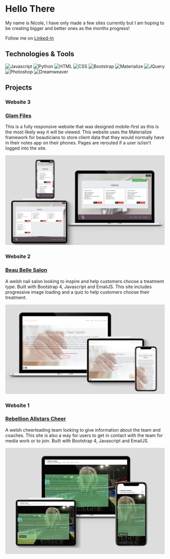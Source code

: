 # Hello There

My name is Nicole, I have only made a few sites currently but I am hoping to be creating bigger and better ones as the months progress! 

Follow me on [Linked-In](https://www.linkedin.com/in/nicoleccadman/)

## Technologies & Tools 

![Javascript][javascript-shield]
![Python][python-shield]
![HTML][html-shield]
![CSS][css-shield]
![Bootstrap][bootstrap-shield]
![Materialize][materialize-shield]
![JQuery][jquery-shield]
![Photoshop][photo-shield]
![Dreamweaver][dream-shield]

## Projects

### Website 3
### [Glam Files](https://glam-files.herokuapp.com/)

This is a fully responsive website that was designed mobile-first as this is the most likely way it will be viewed. This website uses the Materialize framework for beauticians to store client data that they would normally have in their notes app on their phones. Pages are rerouted if a user is/isn't logged into the site. 

![Portfolio 3](/mockup-clients.png)

### Website 2
### [Beau Belle Salon](https://nccadman19.github.io/beau-belle/)

A welsh nail salon looking to inspire and help customers choose a treatment type. Built with Bootstrap 4, Javascript and EmailJS. This site includes progressive image loading and a quiz to help customers choose their treatment. 

![Portfolio 2](/mockup-index.png)

### Website 1
### [Rebellion Allstars Cheer](https://nccadman19.github.io/rebellionallstarscheer/)

A welsh cheerleading team looking to give information about the team and coaches. This site is also a way for users to get in contact with the team for media work or to join. Built with Bootstrap 4, Javascript and EmailJS.

![Portfolio 1](/mockup-index-rebellion.jpeg)

<!----- Links ----->

[jquery-shield]: https://img.shields.io/badge/jQuery-0769AD?style=for-the-badge&logo=jquery&logoColor=white
[photo-shield]: https://img.shields.io/badge/Adobe%20Photoshop-31A8FF?style=for-the-badge&logo=Adobe%20Photoshop&logoColor=black
[dream-shield]: https://img.shields.io/badge/Adobe%20Dreamweaver-072401?style=for-the-badge&logo=Adobe%20Dreamweaver&logoColor=34F400
[css-shield]: https://img.shields.io/badge/CSS3-1572B6?style=for-the-badge&logo=css3&logoColor=white
[html-shield]: https://img.shields.io/badge/HTML5-E34F26?style=for-the-badge&logo=html5&logoColor=white
[javascript-shield]: https://img.shields.io/badge/JavaScript-323330?style=for-the-badge&logo=javascript&logoColor=F7DF1E
[bootstrap-shield]: https://img.shields.io/badge/Bootstrap-563D7C?style=for-the-badge&logo=bootstrap&logoColor=white
[python-shield]: https://img.shields.io/badge/Python-3776AB?style=for-the-badge&logo=python&logoColor=white
[materialize-shield]: https://img.shields.io/badge/Materialize-orange?style=for-the-badge
